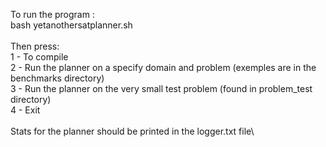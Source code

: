 To run the program : \
bash yetanothersatplanner.sh\
\
Then press:\
  1 - To compile\
  2 - Run the planner on a specify domain and problem (exemples are in the benchmarks directory)\
  3 - Run the planner on the very small test problem (found in problem_test directory)\
  4 - Exit\
\
Stats for the planner should be printed in the logger.txt file\
